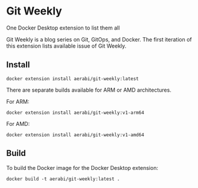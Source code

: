 # Git Weekly
One Docker Desktop extension to list them all

Git Weekly is a blog series on Git, GitOps, and Docker.
The first iteration of this extension lists available issue of Git Weekly.  

## Install

```shell
docker extension install aerabi/git-weekly:latest
```

There are separate builds available for ARM or AMD architectures.

For ARM:

```shell
docker extension install aerabi/git-weekly:v1-arm64
```

For AMD:

```shell
docker extension install aerabi/git-weekly:v1-amd64
```

## Build

To build the Docker image for the Docker Desktop extension:

```shell
docker build -t aerabi/git-weekly:latest .
```
